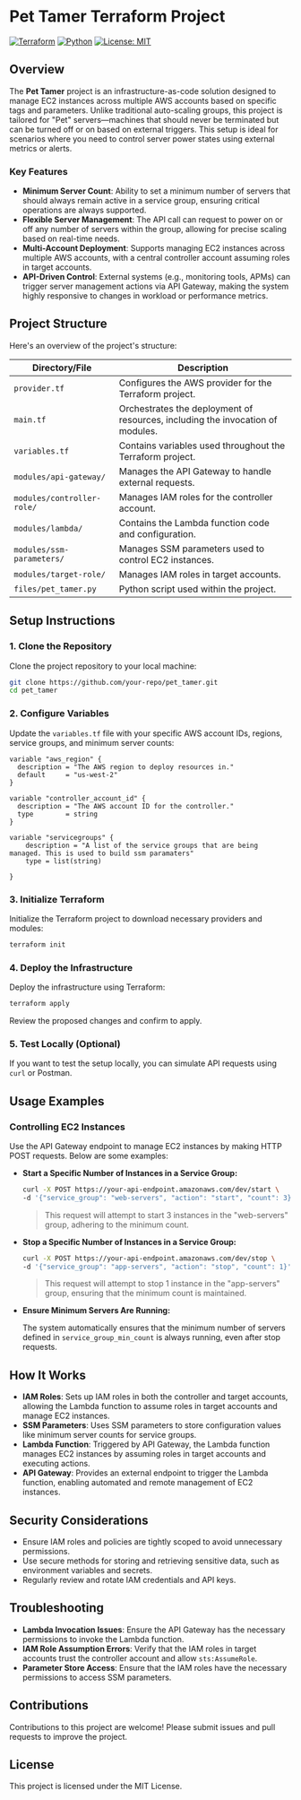 # Pet Tamer Terraform Project

[![Terraform](https://img.shields.io/badge/Terraform-0.12+-623CE4?style=for-the-badge&logo=terraform)](https://www.terraform.io/)
[![Python](https://img.shields.io/badge/Python-3.8+-3776AB?style=for-the-badge&logo=python)](https://www.python.org/)
[![License: MIT](https://img.shields.io/badge/License-MIT-yellow.svg?style=for-the-badge&logo=MIT)](https://opensource.org/licenses/MIT)
## Overview

The **Pet Tamer** project is an infrastructure-as-code solution designed to manage EC2 instances across multiple AWS accounts based on specific tags and parameters. Unlike traditional auto-scaling groups, this project is tailored for "Pet" servers—machines that should never be terminated but can be turned off or on based on external triggers. This setup is ideal for scenarios where you need to control server power states using external metrics or alerts.

### Key Features

- **Minimum Server Count**: Ability to set a minimum number of servers that should always remain active in a service group, ensuring critical operations are always supported.
- **Flexible Server Management**: The API call can request to power on or off any number of servers within the group, allowing for precise scaling based on real-time needs.
- **Multi-Account Deployment**: Supports managing EC2 instances across multiple AWS accounts, with a central controller account assuming roles in target accounts.
- **API-Driven Control**: External systems (e.g., monitoring tools, APMs) can trigger server management actions via API Gateway, making the system highly responsive to changes in workload or performance metrics.


## Project Structure

Here's an overview of the project's structure:

| Directory/File                | Description                                                                 |
| ----------------------------- | --------------------------------------------------------------------------- |
| `provider.tf`                 | Configures the AWS provider for the Terraform project.                      |
| `main.tf`                     | Orchestrates the deployment of resources, including the invocation of modules. |
| `variables.tf`                | Contains variables used throughout the Terraform project.                   |
| `modules/api-gateway/`        | Manages the API Gateway to handle external requests.                        |
| `modules/controller-role/`    | Manages IAM roles for the controller account.                               |
| `modules/lambda/`             | Contains the Lambda function code and configuration.                        |
| `modules/ssm-parameters/`     | Manages SSM parameters used to control EC2 instances.                       |
| `modules/target-role/`        | Manages IAM roles in target accounts.                                        |
| `files/pet_tamer.py`          | Python script used within the project.                                       |

## Setup Instructions

### 1. Clone the Repository

Clone the project repository to your local machine:

```bash
git clone https://github.com/your-repo/pet_tamer.git
cd pet_tamer
```

### 2. Configure Variables

Update the `variables.tf` file with your specific AWS account IDs, regions, service groups, and minimum server counts:

```hcl
variable "aws_region" {
  description = "The AWS region to deploy resources in."
  default     = "us-west-2"
}

variable "controller_account_id" {
  description = "The AWS account ID for the controller."
  type        = string
}

variable "servicegroups" {
    description = "A list of the service groups that are being managed. This is used to build ssm paramaters"
    type = list(string)
    
}
```

### 3. Initialize Terraform

Initialize the Terraform project to download necessary providers and modules:

```bash
terraform init
```

### 4. Deploy the Infrastructure

Deploy the infrastructure using Terraform:

```bash
terraform apply
```

Review the proposed changes and confirm to apply.

### 5. Test Locally (Optional)

If you want to test the setup locally, you can simulate API requests using `curl` or Postman.

## Usage Examples

### Controlling EC2 Instances

Use the API Gateway endpoint to manage EC2 instances by making HTTP POST requests. Below are some examples:

- **Start a Specific Number of Instances in a Service Group:**

  ```bash
  curl -X POST https://your-api-endpoint.amazonaws.com/dev/start \
  -d '{"service_group": "web-servers", "action": "start", "count": 3}'
  ```

  > This request will attempt to start 3 instances in the "web-servers" group, adhering to the minimum count.

- **Stop a Specific Number of Instances in a Service Group:**

  ```bash
  curl -X POST https://your-api-endpoint.amazonaws.com/dev/stop \
  -d '{"service_group": "app-servers", "action": "stop", "count": 1}'
  ```

  > This request will attempt to stop 1 instance in the "app-servers" group, ensuring that the minimum count is maintained.

- **Ensure Minimum Servers Are Running:**

  The system automatically ensures that the minimum number of servers defined in `service_group_min_count` is always running, even after stop requests.

## How It Works

- **IAM Roles**: Sets up IAM roles in both the controller and target accounts, allowing the Lambda function to assume roles in target accounts and manage EC2 instances.
- **SSM Parameters**: Uses SSM parameters to store configuration values like minimum server counts for service groups.
- **Lambda Function**: Triggered by API Gateway, the Lambda function manages EC2 instances by assuming roles in target accounts and executing actions.
- **API Gateway**: Provides an external endpoint to trigger the Lambda function, enabling automated and remote management of EC2 instances.

## Security Considerations

- Ensure IAM roles and policies are tightly scoped to avoid unnecessary permissions.
- Use secure methods for storing and retrieving sensitive data, such as environment variables and secrets.
- Regularly review and rotate IAM credentials and API keys.

## Troubleshooting

- **Lambda Invocation Issues**: Ensure the API Gateway has the necessary permissions to invoke the Lambda function.
- **IAM Role Assumption Errors**: Verify that the IAM roles in target accounts trust the controller account and allow `sts:AssumeRole`.
- **Parameter Store Access**: Ensure that the IAM roles have the necessary permissions to access SSM parameters.

## Contributions

Contributions to this project are welcome! Please submit issues and pull requests to improve the project.

## License

This project is licensed under the MIT License.

